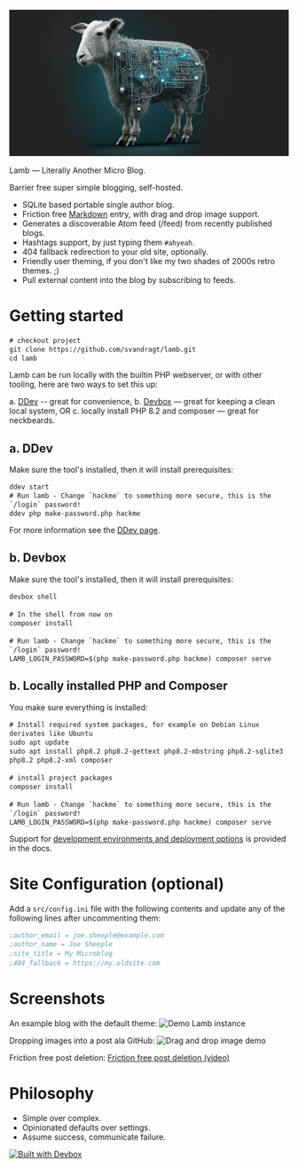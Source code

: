 ![Lamb made out of circuitry](src/images/og-image-lamb.jpg)

Lamb — Literally Another Micro Blog.

Barrier free super simple blogging, self-hosted.

- SQLite based portable single author blog.
- Friction
  free [Markdown](https://docs.github.com/en/get-started/writing-on-github/getting-started-with-writing-and-formatting-on-github/basic-writing-and-formatting-syntax)
  entry, with drag and drop image support.
- Generates a discoverable Atom feed (/feed) from recently published blogs.
- Hashtags support, by just typing them `#ahyeah`.
- 404 fallback redirection to your old site, optionally.
- Friendly user theming, if you don't like my two shades of 2000s retro themes. ;)
- Pull external content into the blog by subscribing to feeds.

# Getting started

```
# checkout project
git clone https://github.com/svandragt/lamb.git
cd lamb
```

Lamb can be run locally with the builtin PHP webserver, or with other tooling, here are two ways to set this up:

a. [DDev](https://ddev.readthedocs.io/en/stable/) -- great for convenience,
b. [Devbox](https://jetpack.io/devbox/docs/contributor-quickstart/) — great for keeping a clean local system, OR
c. locally install PHP 8.2 and composer — great for neckbeards.

## a. DDev

Make sure the tool's installed, then it will install prerequisites:

```shell
ddev start
# Run lamb - Change `hackme` to something more secure, this is the `/login` password!
ddev php make-password.php hackme
```

For more information see the [DDev page](docs/ddev.md).

## b. Devbox

Make sure the tool's installed, then it will install prerequisites:

```shell
devbox shell

# In the shell from now on
composer install

# Run lamb - Change `hackme` to something more secure, this is the `/login` password!
LAMB_LOGIN_PASSWORD=$(php make-password.php hackme) composer serve

```

## b. Locally installed PHP and Composer

You make sure everything is installed:

```shell
# Install required system packages, for example on Debian Linux derivates like Ubuntu
sudo apt update
sudo apt install php8.2 php8.2-gettext php8.2-mbstring php8.2-sqlite3 php8.2 php8.2-xml composer

# install project packages
composer install

# Run lamb - Change `hackme` to something more secure, this is the `/login` password!
LAMB_LOGIN_PASSWORD=$(php make-password.php hackme) composer serve
```

Support for [development environments and deployment options](docs/index.md) is provided in the docs.

# Site Configuration (optional)

Add a `src/config.ini` file with the following contents and update any of the following lines after
uncommenting them:

```ini
;author_email = joe.sheeple@example.com
;author_name = Joe Sheeple
;site_title = My Microblog
;404_fallback = https://my.oldsite.com
```

# Screenshots

An example blog with the default theme:
![Demo Lamb instance](https://i.imgur.com/rwk2VmV.png "A demo Lamb instance")

Dropping images into a post ala GitHub:
![Drag and drop image demo](https://vandragt.com/assets/2023/12/6c5e64336afdd939f9c9768ac07b35551de8043b.gif "Creating a post with an image")

Friction free post deletion:
[Friction free post deletion (video)](https://github.com/svandragt/lamb/assets/594871/d0178b48-9a62-4e5d-bab7-b8168485be1e)

# Philosophy

- Simple over complex.
- Opinionated defaults over settings.
- Assume success, communicate failure.

[![Built with Devbox](https://jetpack.io/img/devbox/shield_moon.svg)](https://jetpack.io/devbox/docs/contributor-quickstart/)
